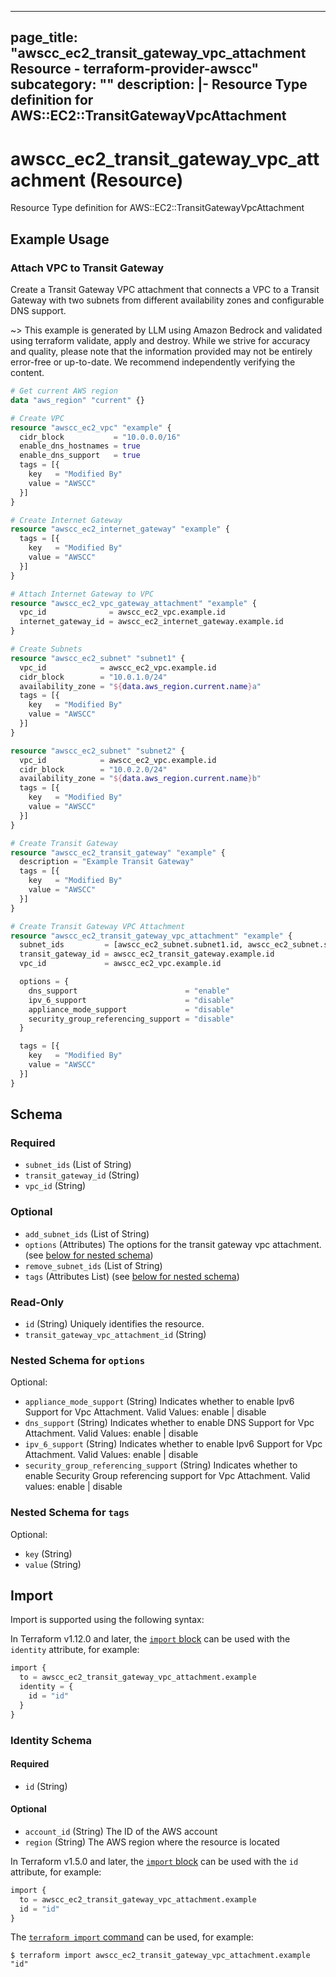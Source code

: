 
---
page_title: "awscc_ec2_transit_gateway_vpc_attachment Resource - terraform-provider-awscc"
subcategory: ""
description: |-
  Resource Type definition for AWS::EC2::TransitGatewayVpcAttachment
---

# awscc_ec2_transit_gateway_vpc_attachment (Resource)

Resource Type definition for AWS::EC2::TransitGatewayVpcAttachment

## Example Usage

### Attach VPC to Transit Gateway

Create a Transit Gateway VPC attachment that connects a VPC to a Transit Gateway with two subnets from different availability zones and configurable DNS support.

~> This example is generated by LLM using Amazon Bedrock and validated using terraform validate, apply and destroy. While we strive for accuracy and quality, please note that the information provided may not be entirely error-free or up-to-date. We recommend independently verifying the content.

```terraform
# Get current AWS region
data "aws_region" "current" {}

# Create VPC
resource "awscc_ec2_vpc" "example" {
  cidr_block           = "10.0.0.0/16"
  enable_dns_hostnames = true
  enable_dns_support   = true
  tags = [{
    key   = "Modified By"
    value = "AWSCC"
  }]
}

# Create Internet Gateway
resource "awscc_ec2_internet_gateway" "example" {
  tags = [{
    key   = "Modified By"
    value = "AWSCC"
  }]
}

# Attach Internet Gateway to VPC
resource "awscc_ec2_vpc_gateway_attachment" "example" {
  vpc_id              = awscc_ec2_vpc.example.id
  internet_gateway_id = awscc_ec2_internet_gateway.example.id
}

# Create Subnets
resource "awscc_ec2_subnet" "subnet1" {
  vpc_id            = awscc_ec2_vpc.example.id
  cidr_block        = "10.0.1.0/24"
  availability_zone = "${data.aws_region.current.name}a"
  tags = [{
    key   = "Modified By"
    value = "AWSCC"
  }]
}

resource "awscc_ec2_subnet" "subnet2" {
  vpc_id            = awscc_ec2_vpc.example.id
  cidr_block        = "10.0.2.0/24"
  availability_zone = "${data.aws_region.current.name}b"
  tags = [{
    key   = "Modified By"
    value = "AWSCC"
  }]
}

# Create Transit Gateway
resource "awscc_ec2_transit_gateway" "example" {
  description = "Example Transit Gateway"
  tags = [{
    key   = "Modified By"
    value = "AWSCC"
  }]
}

# Create Transit Gateway VPC Attachment
resource "awscc_ec2_transit_gateway_vpc_attachment" "example" {
  subnet_ids         = [awscc_ec2_subnet.subnet1.id, awscc_ec2_subnet.subnet2.id]
  transit_gateway_id = awscc_ec2_transit_gateway.example.id
  vpc_id             = awscc_ec2_vpc.example.id

  options = {
    dns_support                        = "enable"
    ipv_6_support                      = "disable"
    appliance_mode_support             = "disable"
    security_group_referencing_support = "disable"
  }

  tags = [{
    key   = "Modified By"
    value = "AWSCC"
  }]
}
```

<!-- schema generated by tfplugindocs -->
## Schema

### Required

- `subnet_ids` (List of String)
- `transit_gateway_id` (String)
- `vpc_id` (String)

### Optional

- `add_subnet_ids` (List of String)
- `options` (Attributes) The options for the transit gateway vpc attachment. (see [below for nested schema](#nestedatt--options))
- `remove_subnet_ids` (List of String)
- `tags` (Attributes List) (see [below for nested schema](#nestedatt--tags))

### Read-Only

- `id` (String) Uniquely identifies the resource.
- `transit_gateway_vpc_attachment_id` (String)

<a id="nestedatt--options"></a>
### Nested Schema for `options`

Optional:

- `appliance_mode_support` (String) Indicates whether to enable Ipv6 Support for Vpc Attachment. Valid Values: enable | disable
- `dns_support` (String) Indicates whether to enable DNS Support for Vpc Attachment. Valid Values: enable | disable
- `ipv_6_support` (String) Indicates whether to enable Ipv6 Support for Vpc Attachment. Valid Values: enable | disable
- `security_group_referencing_support` (String) Indicates whether to enable Security Group referencing support for Vpc Attachment. Valid values: enable | disable


<a id="nestedatt--tags"></a>
### Nested Schema for `tags`

Optional:

- `key` (String)
- `value` (String)

## Import

Import is supported using the following syntax:

In Terraform v1.12.0 and later, the [`import` block](https://developer.hashicorp.com/terraform/language/import) can be used with the `identity` attribute, for example:

```terraform
import {
  to = awscc_ec2_transit_gateway_vpc_attachment.example
  identity = {
    id = "id"
  }
}
```

<!-- schema generated by tfplugindocs -->
### Identity Schema

#### Required

- `id` (String)

#### Optional

- `account_id` (String) The ID of the AWS account
- `region` (String) The AWS region where the resource is located

In Terraform v1.5.0 and later, the [`import` block](https://developer.hashicorp.com/terraform/language/import) can be used with the `id` attribute, for example:

```terraform
import {
  to = awscc_ec2_transit_gateway_vpc_attachment.example
  id = "id"
}
```

The [`terraform import` command](https://developer.hashicorp.com/terraform/cli/commands/import) can be used, for example:

```shell
$ terraform import awscc_ec2_transit_gateway_vpc_attachment.example "id"
```
